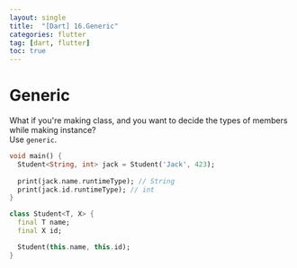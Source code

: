 ```yaml
---
layout: single
title:  "[Dart] 16.Generic"
categories: flutter
tag: [dart, flutter]
toc: true
---
```


# Generic

What if you're making class, and you want to decide the types of members while making instance?  
Use `generic`.

```dart
void main() {
  Student<String, int> jack = Student('Jack', 423);
  
  print(jack.name.runtimeType); // String
  print(jack.id.runtimeType); // int
}

class Student<T, X> {  
  final T name;
  final X id;

  Student(this.name, this.id);
}

```

